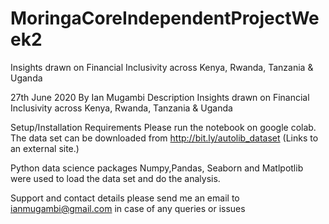# MoringaCoreIndependentProjectWeek2
Insights drawn on Financial Inclusivity across Kenya, Rwanda, Tanzania &amp; Uganda

27th June 2020
By Ian Mugambi
Description
Insights drawn on Financial Inclusivity across Kenya, Rwanda, Tanzania &amp; Uganda

Setup/Installation Requirements
Please run the notebook on google colab. The data set can be downloaded from http://bit.ly/autolib_dataset (Links to an external site.)

Python data science packages Numpy,Pandas, Seaborn and Matlpotlib were used to load the data set and do the analysis.

Support and contact details
please send me an email to ianmugambi@gmail.com in case of any queries or issues

